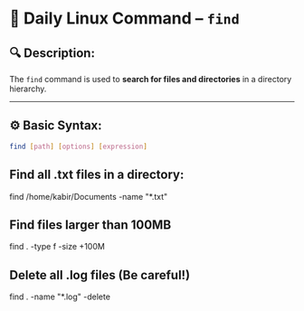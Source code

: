 # 🐧 Daily Linux Command – `find`

## 🔍 Description:
The `find` command is used to **search for files and directories** in a directory hierarchy.

---

## ⚙️ Basic Syntax:
```bash
find [path] [options] [expression]
```
Find all .txt files in a directory:
-----------------------
find /home/kabir/Documents -name "*.txt"

 Find files larger than 100MB
 ----
 find . -type f -size +100M

 Delete all .log files (Be careful!)
 ---
 find . -name "*.log" -delete
